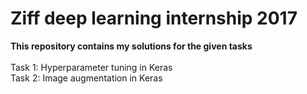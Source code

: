# Ziff deep learning internship 2017
<b>This repository contains my solutions for the given tasks</b> <br /><br />
Task 1: Hyperparameter tuning in Keras <br />
Task 2: Image augmentation in Keras <br />
